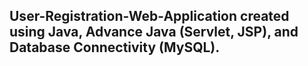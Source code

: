 ## User-Registration-Web-Application created using Java, Advance Java (Servlet, JSP), and Database Connectivity (MySQL).
